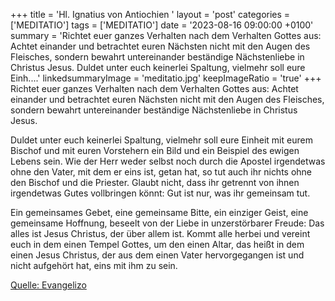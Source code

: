 +++
title = 'Hl. Ignatius von Antiochien  '
layout = 'post'
categories = ['MEDITATIO']
tags = ['MEDITATIO']
date = '2023-08-16 09:00:00 +0100'
summary = 'Richtet euer ganzes Verhalten nach dem Verhalten Gottes aus: Achtet einander und betrachtet euren Nächsten nicht mit den Augen des Fleisches, sondern bewahrt untereinander beständige Nächstenliebe in Christus Jesus.  Duldet unter euch keinerlei Spaltung, vielmehr soll eure Einh....'
linkedsummaryImage = 'meditatio.jpg'
keepImageRatio = 'true'
+++
Richtet euer ganzes Verhalten nach dem Verhalten Gottes aus: Achtet einander und betrachtet euren Nächsten nicht mit den Augen des Fleisches, sondern bewahrt untereinander beständige Nächstenliebe in Christus Jesus.

Duldet unter euch keinerlei Spaltung, vielmehr soll eure Einheit mit eurem Bischof und mit euren Vorstehern ein Bild und ein Beispiel des ewigen Lebens sein.<!--more--> Wie der Herr weder selbst noch durch die Apostel irgendetwas ohne den Vater, mit dem er eins ist, getan hat, so tut auch ihr nichts ohne den Bischof und die Priester. Glaubt nicht, dass ihr getrennt von ihnen irgendetwas Gutes vollbringen könnt: Gut ist nur, was ihr gemeinsam tut. 

Ein gemeinsames Gebet, eine gemeinsame Bitte, ein einziger Geist, eine gemeinsame Hoffnung, beseelt von der Liebe in unzerstörbarer Freude: Das alles ist Jesus Christus, der über allem ist. Kommt alle herbei und vereint euch in dem einen Tempel Gottes, um den einen Altar, das heißt in dem einen Jesus Christus, der aus dem einen Vater hervorgegangen ist und nicht aufgehört hat, eins mit ihm zu sein.



[Quelle: Evangelizo](https://evangeliumtagfuertag.org/DE/gospel)
